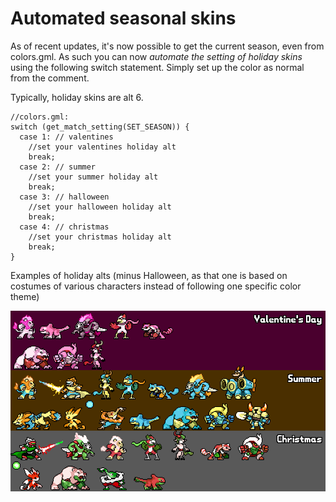 # Automated seasonal skins

As of recent updates, it's now possible to get the current season, even from colors.gml. As such you can now *automate the setting of holiday skins* using the following switch statement.
Simply set up the color as normal from the comment.

Typically, holiday skins are alt 6.
```gml
//colors.gml:
switch (get_match_setting(SET_SEASON)) {
  case 1: // valentines
    //set your valentines holiday alt
    break;
  case 2: // summer
    //set your summer holiday alt
    break;
  case 3: // halloween
    //set your halloween holiday alt
    break;
  case 4: // christmas
    //set your christmas holiday alt
    break;
}
```

Examples of holiday alts (minus Halloween, as that one is based on costumes of various characters instead of following one specific color theme)

![](img\skin_collection.png)
